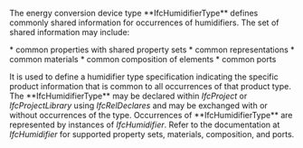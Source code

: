 The energy conversion device type \*\*IfcHumidifierType\*\* defines commonly shared information for occurrences of humidifiers. The set of shared information may include:

\* common properties with shared property sets
\* common representations
\* common materials
\* common composition of elements
\* common ports

It is used to define a humidifier type specification indicating the specific product information that is common to all occurrences of that product type. The \*\*IfcHumidifierType\*\* may be declared within _IfcProject_ or _IfcProjectLibrary_ using _IfcRelDeclares_ and may be exchanged with or without occurrences of the type. Occurrences of \*\*IfcHumidifierType\*\* are represented by instances of _IfcHumidifier_. Refer to the documentation at _IfcHumidifier_ for supported property sets, materials, composition, and ports.
